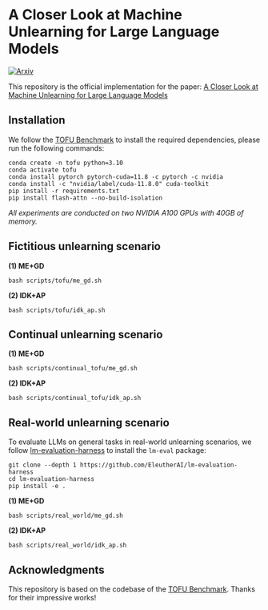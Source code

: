 # A Closer Look at Machine Unlearning for Large Language Models

[![Arxiv](https://img.shields.io/badge/arXiv-2410.08109-B21A1B)](https://arxiv.org/abs/2410.08109)

This repository is the official implementation for the paper: [A Closer Look at Machine Unlearning for Large Language Models](https://arxiv.org/abs/2410.08109)

## Installation

We follow the [TOFU Benchmark](https://github.com/locuslab/tofu/?tab=readme-ov-file#installation) to install the required dependencies, please run the following commands:

```shell
conda create -n tofu python=3.10
conda activate tofu
conda install pytorch pytorch-cuda=11.8 -c pytorch -c nvidia
conda install -c "nvidia/label/cuda-11.8.0" cuda-toolkit
pip install -r requirements.txt
pip install flash-attn --no-build-isolation
```


*All experiments are conducted on two NVIDIA A100 GPUs with 40GB of memory.*

## Fictitious unlearning scenario

**(1) ME+GD**

```shell
bash scripts/tofu/me_gd.sh
```

**(2) IDK+AP**

```shell
bash scripts/tofu/idk_ap.sh
```


## Continual unlearning scenario

**(1) ME+GD**

```shell
bash scripts/continual_tofu/me_gd.sh
```

**(2) IDK+AP**

```shell
bash scripts/continual_tofu/idk_ap.sh
```


## Real-world unlearning scenario

To evaluate LLMs on general tasks in real-world unlearning scenarios, we follow [lm-evaluation-harness](https://github.com/EleutherAI/lm-evaluation-harness) to install the `lm-eval` package:
```shell
git clone --depth 1 https://github.com/EleutherAI/lm-evaluation-harness
cd lm-evaluation-harness
pip install -e .
```

**(1) ME+GD**

```shell
bash scripts/real_world/me_gd.sh
```

**(2) IDK+AP**
```shell
bash scripts/real_world/idk_ap.sh
```


## Acknowledgments

This repository is based on the codebase of the [TOFU Benchmark](https://github.com/locuslab/tofu/). Thanks for their impressive works!

